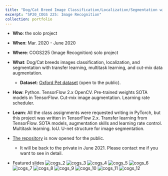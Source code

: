 ```yaml
---
title: "Dog/Cat Breed Image Classification/Localization/Segmentation with Transfer Learning"
excerpt: "SP20_COGS 225: Image Recognition"
collection: portfolio
---
```


- **Who**: the solo project 
- **When**: Mar. 2020 - June 2020
- **Where**: COGS225 (Image Recognition) solo project
- **What**: Dog/Cat breeds images classification, localization, and segmentation with transfer learning, multitask learning, and cut-mix data augmentation.
  - **Dataset**: [Oxford Pet dataset](https://www.robots.ox.ac.uk/~vgg/data/pets/) (open to the public).
- **How**: Python. TensorFlow 2.x OpenCV. Pre-trained weights SOTA models in TensorFlow. Cut-mix image augmentation. Learning rate scheduler. 
- **Learn**: All the class assignments were requested writing in PyTorch, but this project was written in TensorFlow 2.x. Transfer learning from TensorFlow. SOTA models, augmentation skills and learning rate control. Multitask learning. IoU. U-net structure for image segmentation. 
 
- [The repository](https://github.com/haenara-shin/COGS225.git) is now opened for the public.
  - It will be back to the private in June 2021. Please contact me if you want to see in detail.

- Featured slides
![cogs_2](https://user-images.githubusercontent.com/58493928/117560392-419bed00-b042-11eb-80f6-e5d749c685c0.png)
![cogs_3](https://user-images.githubusercontent.com/58493928/117560396-48c2fb00-b042-11eb-9ad7-2973cecf1e7b.png)
![cogs_4](https://user-images.githubusercontent.com/58493928/117560401-50829f80-b042-11eb-9708-707004db4b1e.png)
![cogs_5](https://user-images.githubusercontent.com/58493928/117560406-57a9ad80-b042-11eb-86df-c8c09f9b3ba3.png)
![cogs_6](https://user-images.githubusercontent.com/58493928/117560411-5d9f8e80-b042-11eb-8b28-0280c957696d.png)
![cogs_7](https://user-images.githubusercontent.com/58493928/117560421-642e0600-b042-11eb-8077-830bb804faad.png)
![cogs_8](https://user-images.githubusercontent.com/58493928/117560427-6bedaa80-b042-11eb-874f-3c74350d0bfd.png)
![cogs_9](https://user-images.githubusercontent.com/58493928/117560428-727c2200-b042-11eb-975b-8f5774552b55.png)
![cogs_10](https://user-images.githubusercontent.com/58493928/117560433-790a9980-b042-11eb-808f-4264eca385eb.png)
![cogs_11](https://user-images.githubusercontent.com/58493928/117560436-7f991100-b042-11eb-921c-b87fd6038d00.png)
![cogs_12](https://user-images.githubusercontent.com/58493928/117560438-86278880-b042-11eb-9f9e-b0596667730c.png)
